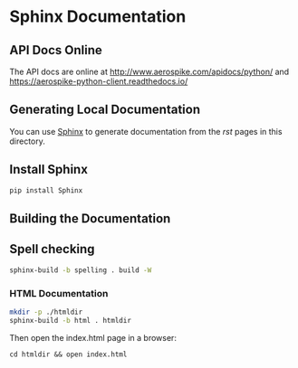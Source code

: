 # Sphinx Documentation

## API Docs Online

The API docs are online at http://www.aerospike.com/apidocs/python/
and https://aerospike-python-client.readthedocs.io/

## Generating Local Documentation

You can use [Sphinx](http://sphinx-doc.org/index.html) to generate
documentation from the _rst_ pages in this directory.

## Install Sphinx

```bash
pip install Sphinx
```

## Building the Documentation

## Spell checking

```bash
sphinx-build -b spelling . build -W
```

### HTML Documentation

```bash
mkdir -p ./htmldir
sphinx-build -b html . htmldir
```

Then open the index.html page in a browser:
```
cd htmldir && open index.html
```
